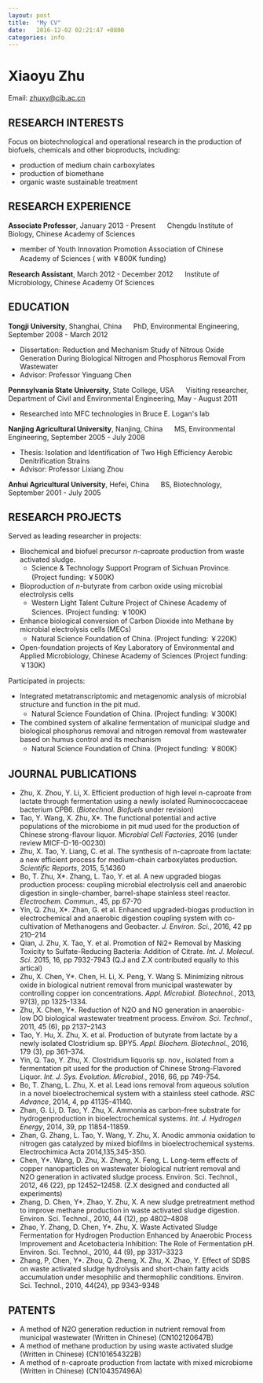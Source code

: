 ```yaml
---
layout: post
title:  "My CV"
date:   2016-12-02 02:21:47 +0800
categories: info
---
```


# Xiaoyu Zhu

Email: zhuxy@cib.ac.cn

## RESEARCH INTERESTS

Focus on biotechnological and operational research in the production of biofuels, chemicals and other bioproducts, including:
+ production of medium chain carboxylates 
+ production of biomethane
+ organic waste sustainable treatment 

## RESEARCH EXPERIENCE

**Associate Professor**, January 2013 - Present
&nbsp;&nbsp;&nbsp;&nbsp; Chengdu Institute of Biology, Chinese Academy of Sciences
+ member of Youth Innovation Promotion Association of Chinese Academy of Sciences ( with ￥800K funding)

**Research Assistant**, March 2012 - December 2012
&nbsp;&nbsp;&nbsp;&nbsp; Institute of Microbiology, Chinese Academy Of Sciences

## EDUCATION

**Tongji University**, Shanghai, China
&nbsp;&nbsp;&nbsp;&nbsp; PhD, Environmental Engineering, September 2008 - March 2012 
- Dissertation: Reduction and Mechanism Study of Nitrous Oxide Generation During Biological Nitrogen and Phosphorus Removal From Wastewater 
- Advisor: Professor Yinguang Chen

**Pennsylvania State University**, State College, USA
&nbsp;&nbsp;&nbsp;&nbsp; Visiting researcher, Department of Civil and Environmental Engineering, May - August 2011
- Researched into MFC technologies in Bruce E. Logan's lab

**Nanjing Agricultural University**, Nanjing, China
&nbsp;&nbsp;&nbsp;&nbsp; MS, Environmental Engineering, September 2005 - July 2008
- Thesis: Isolation and Identification of Two High Efficiency Aerobic Denitrification Strains
- Advisor: Professor Lixiang Zhou

**Anhui Agricultural University**, Hefei, China
&nbsp;&nbsp;&nbsp;&nbsp; BS, Biotechnology, September 2001 - July 2005 

## RESEARCH PROJECTS

Served as leading researcher in projects: 
+ Biochemical and biofuel precursor *n*-caproate production from waste activated sludge.
  + Science & Technology Support Program of Sichuan Province. (Project funding: ￥500K)
+ Bioproduction of *n*-butyrate from carbon oxide using microbial electrolysis cells
  + Western Light Talent Culture Project of Chinese Academy of Sciences. (Project funding: ￥100K)
+ Enhance biological conversion of Carbon Dioxide into Methane by microbial electrolysis cells (MECs) 
  + Natural Science Foundation of China. (Project funding: ￥220K)
+ Open-foundation projects of Key Laboratory of Environmental and Applied Microbiology, Chinese Academy of Sciences (Project funding: ￥130K)

Participated in projects:
+ Integrated metatranscriptomic and metagenomic analysis of microbial structure and function in the pit mud. 
  + Natural Science Foundation of China. (Project funding: ￥300K)
+ The combined system of alkaline fermentation of municipal sludge and biological phosphorus removal and nitrogen removal from wastewater based on humus control and its mechanism
  + Natural Science Foundation of China. (Project funding: ￥800K)


## JOURNAL PUBLICATIONS

- Zhu, X. Zhou, Y. Li, X. Efficient production of high level n-caproate from lactate through fermentation using a newly isolated Ruminococcaceae bacterium CPB6. (*Biotechnol. Biofuels* under revision)
- Tao, Y. Wang, X. Zhu, X\*. The functional potential and active populations of the microbiome in pit mud used for the production of Chinese strong-flavour liquor. *Microbial Cell Factories*, 2016 (under review MICF-D-16-00230) 
- Zhu, X. Tao, Y. Liang, C. et al. The synthesis of n-caproate from lactate: a new efficient process for medium-chain carboxylates production. *Scientific Reports*, 2015, 5,14360 
- Bo, T. Zhu, X\*. Zhang, L. Tao, Y. et al. A new upgraded biogas production process: coupling microbial electrolysis cell and anaerobic digestion in single-chamber, barrel-shape stainless steel reactor. *Electrochem. Commun.*, 45, pp 67-70
- Yin, Q. Zhu, X\*. Zhan, G. et al. Enhanced upgraded-biogas production in electrochemical and anaerobic digestion coupling system with co-cultivation of Methanogens and Geobacter. *J. Environ. Sci.*, 2016, 42 pp 210–214
- Qian, J. Zhu, X. Tao, Y. et al. Promotion of Ni2+ Removal by Masking Toxicity to Sulfate-Reducing Bacteria: Addition of Citrate. *Int. J. Molecul. Sci*. 2015, 16, pp 7932-7943 (Q.J and Z.X contributed equally to this artical)
- Zhu, X. Chen, Y\*. Chen, H. Li, X. Peng, Y. Wang S. Minimizing nitrous oxide in biological nutrient removal from municipal wastewater by controlling copper ion concentrations. *Appl. Microbial. Biotechnol.*, 2013, 97(3), pp 1325-1334. 
- Zhu, X. Chen, Y\*. Reduction of N2O and NO generation in anaerobic-low DO biological wastewater treatment process. *Environ. Sci. Technol.*, 2011, 45 (6), pp 2137–2143
- Tao, Y. Hu, X. Zhu, X. et al. Production of butyrate from lactate by a newly isolated Clostridium sp. BPY5. *Appl. Biochem. Biotechnol.*, 2016, 179 (3), pp 361–374.
- Yin, Q. Tao, Y. Zhu, X. Clostridium liquoris sp. nov., isolated from a fermentation pit used for the production of Chinese Strong-Flavored Liquor. *Int. J. Sys. Evolution. Microbiol.*, 2016, 66, pp 749-754.
- Bo, T. Zhang, L. Zhu, X. et al. Lead ions removal from aqueous solution in a novel bioelectrochemical system with a stainless steel cathode. *RSC Advance*, 2014, 4, pp 41135-41140.
- Zhan, G. Li, D. Tao, Y. Zhu, X. Ammonia as carbon-free substrate for hydrogenproduction in bioelectrochemical systems. *Int. J. Hydrogen Energy*, 2014, 39, pp 11854-11859.
- Zhan, G. Zhang, L. Tao, Y. Wang, Y. Zhu, X. Anodic ammonia oxidation to nitrogen gas catalyzed by mixed biofilms in bioelectrochemical systems. Electrochimica Acta 2014,135,345-350.
- Chen, Y\*. Wang, D. Zhu, X. Zheng, X. Feng, L. Long-term effects of copper nanoparticles on wastewater biological nutrient removal and N2O generation in activated sludge process. Environ. Sci. Technol., 2012, 46 (22), pp 12452–12458. (Z.X designed and conducted all experiments)
- Zhang, D. Chen, Y\*. Zhao, Y. Zhu, X. A new sludge pretreatment method to improve methane production in waste activated sludge digestion. Environ. Sci. Technol., 2010, 44 (12), pp 4802–4808
- Zhao, Y. Zhang, D. Chen, Y\*. Zhu, X. Waste Activated Sludge Fermentation for Hydrogen Production Enhanced by Anaerobic Process Improvement and Acetobacteria Inhibition: The Role of Fermentation pH. Environ. Sci. Technol., 2010, 44 (9), pp 3317–3323
- Zhang, P, Chen, Y\*. Zhou, Q. Zheng, X. Zhu, X. Zhao, Y. Effect of SDBS on waste activated sludge hydrolysis and short-chain fatty acids accumulation under mesophilic and thermophilic conditions. Environ. Sci. Technol., 2010, 44(24), pp 9343–9348

## PATENTS

- A method of N2O generation reduction in nutrient removal from municipal wastewater (Written in Chinese) (CN102120647B)
- A method of methane production by using waste activated sludge (Written in Chinese)  (CN101654322B)
- A method of n-caproate production from lactate with mixed microbiome (Written in Chinese) (CN104357496A)




